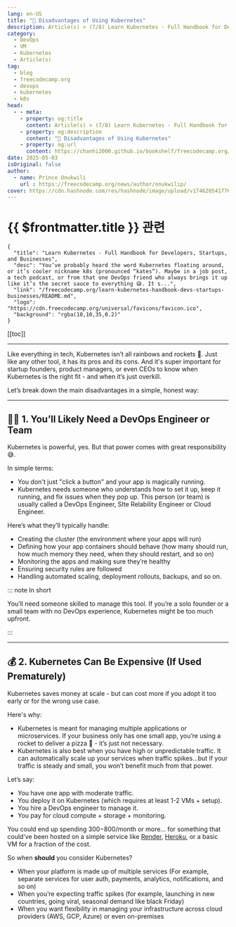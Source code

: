```yaml
---
lang: en-US
title: "😬 Disadvantages of Using Kubernetes"
description: Article(s) > (7/8) Learn Kubernetes - Full Handbook for Developers, Startups, and Businesses 
category:
  - DevOps
  - VM
  - Kubernetes
  - Article(s)
tag:
  - blog
  - freecodecamp.org
  - devops
  - kubernetes
  - k8s
head:
  - - meta:
    - property: og:title
      content: Article(s) > (7/8) Learn Kubernetes - Full Handbook for Developers, Startups, and Businesses
    - property: og:description
      content: "😬 Disadvantages of Using Kubernetes"
    - property: og:url
      content: https://chanhi2000.github.io/bookshelf/freecodecamp.org/learn-kubernetes-handbook-devs-startups-businesses/disadvantages-of-using-kubernetes.html
date: 2025-05-03
isOriginal: false
author:
  - name: Prince Onukwili
    url : https://freecodecamp.org/news/author/onukwilip/
cover: https://cdn.hashnode.com/res/hashnode/image/upload/v1746205417767/d9d6b0d3-f2a5-44eb-83b5-d1a614bead9f.png
---
```


# {{ $frontmatter.title }} 관련

```component VPCard
{
  "title": "Learn Kubernetes - Full Handbook for Developers, Startups, and Businesses",
  "desc": "You’ve probably heard the word Kubernetes floating around, or it’s cooler nickname k8s (pronounced “kates“). Maybe in a job post, a tech podcast, or from that one DevOps friend who always brings it up like it’s the secret sauce to everything 😅. It s...",
  "link": "/freecodecamp.org/learn-kubernetes-handbook-devs-startups-businesses/README.md",
  "logo": "https://cdn.freecodecamp.org/universal/favicons/favicon.ico",
  "background": "rgba(10,10,35,0.2)"
}
```

[[toc]]

---

<SiteInfo
  name="Learn Kubernetes - Full Handbook for Developers, Startups, and Businesses"
  desc="You’ve probably heard the word Kubernetes floating around, or it’s cooler nickname k8s (pronounced “kates“). Maybe in a job post, a tech podcast, or from that one DevOps friend who always brings it up like it’s the secret sauce to everything 😅. It s..."
  url="https://freecodecamp.org/news/learn-kubernetes-handbook-devs-startups-businesses#heading-disadvantages-of-using-kubernetes"
  logo="https://cdn.freecodecamp.org/universal/favicons/favicon.ico"
  preview="https://cdn.hashnode.com/res/hashnode/image/upload/v1746205417767/d9d6b0d3-f2a5-44eb-83b5-d1a614bead9f.png"/>

Like everything in tech, Kubernetes isn’t all rainbows and rockets 🚀. Just like any other tool, it has its pros and its cons. And it's super important for startup founders, product managers, or even CEOs to know when Kubernetes is the right fit - and when it’s just overkill.

Let’s break down the main disadvantages in a simple, honest way:

---

## 👨‍🔧 1. You’ll Likely Need a DevOps Engineer or Team

Kubernetes is powerful, yes. But that power comes with great responsibility 😅.

In simple terms:

- You don't just "click a button" and your app is magically running.
- Kubernetes needs someone who understands how to set it up, keep it running, and fix issues when they pop up. This person (or team) is usually called a DevOps Engineer, SIte Relability Engineer or Cloud Engineer.

Here’s what they’ll typically handle:

- Creating the cluster (the environment where your apps will run)
- Defining how your app containers should behave (how many should run, how much memory they need, when they should restart, and so on)
- Monitoring the apps and making sure they’re healthy
- Ensuring security rules are followed
- Handling automated scaling, deployment rollouts, backups, and so on.

::: note In short

You’ll need someone skilled to manage this tool. If you’re a solo founder or a small team with no DevOps experience, Kubernetes might be too much upfront.

:::

---

## 💰 2. Kubernetes Can Be Expensive (If Used Prematurely)

Kubernetes saves money at scale - but can cost more if you adopt it too early or for the wrong use case.

Here's why:

- Kubernetes is meant for managing multiple applications or microservices. If your business only has one small app, you’re using a rocket to deliver a pizza 🍕 - it’s just not necessary.
- Kubernetes is also best when you have high or unpredictable traffic. It can automatically scale up your services when traffic spikes...but if your traffic is steady and small, you won’t benefit much from that power.

Let’s say:

- You have one app with moderate traffic.
- You deploy it on Kubernetes (which requires at least 1-2 VMs + setup).
- You hire a DevOps engineer to manage it.
- You pay for cloud compute + storage + monitoring.

You could end up spending $300-$800/month or more... for something that could’ve been hosted on a simple service like [<VPIcon icon="fas fa-globe"/>Render](https://render.com), [<VPIcon icon="fas fa-globe"/>Heroku](https://heroku.com), or a basic VM for a fraction of the cost.

So when **should** you consider Kubernetes?

- When your platform is made up of multiple services (For example, separate services for user auth, payments, analytics, notifications, and so on)
- When you’re expecting traffic spikes (for example, launching in new countries, going viral, seasonal demand like black Friday)
- When you want flexibility in managing your infrastructure across cloud providers (AWS, GCP, Azure) or even on-premises
